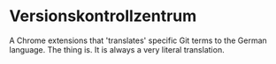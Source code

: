 # Versionskontrollzentrum
A Chrome extensions that 'translates' specific Git terms to the German language.
The thing is. It is always a very literal translation.
